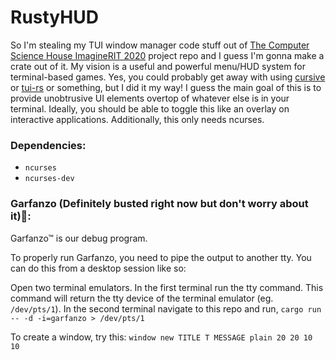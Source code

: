 # RustyHUD

So I'm stealing my TUI window manager code stuff out of [The Computer Science House ImagineRIT 2020](https://github.com/ComputerScienceHouse/altctrl) project repo and I guess I'm gonna make a crate out of it. My vision is a useful and powerful menu/HUD system for terminal-based games. Yes, you could probably get away with using [cursive](https://github.com/gyscos/cursive) or [tui-rs](https://github.com/fdehau/tui-rs) or something, but I did it my way! I guess the main goal of this is to provide unobtrusive UI elements overtop of whatever else is in your terminal. Ideally, you should be able to toggle this like an overlay on interactive applications. Additionally, this only needs ncurses.

### Dependencies:

 - `ncurses`
 - `ncurses-dev`

### Garfanzo (Definitely busted right now but don't worry about it):
Garfanzo™ is our debug program.

To properly run Garfanzo, you need to pipe the output to another tty. You can do this from a desktop session like so:

Open two terminal emulators.
In the first terminal run the tty command. This command will return the tty device of the terminal emulator (eg. `/dev/pts/1`).
In the second terminal navigate to this repo and run,
 `cargo run -- -d -i=garfanzo > /dev/pts/1`

 To create a window, try this: `window new TITLE T MESSAGE plain 20 20 10 10`

